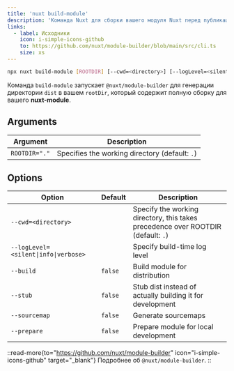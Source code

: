 ```yaml
---
title: 'nuxt build-module'
description: 'Команда Nuxt для сборки вашего модуля Nuxt перед публикацией.'
links:
  - label: Исходники
    icon: i-simple-icons-github
    to: https://github.com/nuxt/module-builder/blob/main/src/cli.ts
    size: xs
---
```


<!--build-module-cmd-->
```bash [Terminal]
npx nuxt build-module [ROOTDIR] [--cwd=<directory>] [--logLevel=<silent|info|verbose>] [--build] [--stub] [--sourcemap] [--prepare]
```
<!--/build-module-cmd-->

Команда `build-module` запускает `@nuxt/module-builder` для генерации директории `dist` в вашем `rootDir`, который содержит полную сборку для вашего **nuxt-module**.

## Arguments

<!--build-module-args-->
Argument | Description
--- | ---
`ROOTDIR="."` | Specifies the working directory (default: `.`)
<!--/build-module-args-->

## Options

<!--build-module-opts-->
Option | Default | Description
--- | --- | ---
`--cwd=<directory>` |  | Specify the working directory, this takes precedence over ROOTDIR (default: `.`)
`--logLevel=<silent\|info\|verbose>` |  | Specify build-time log level
`--build` | `false` | Build module for distribution
`--stub` | `false` | Stub dist instead of actually building it for development
`--sourcemap` | `false` | Generate sourcemaps
`--prepare` | `false` | Prepare module for local development
<!--/build-module-opts-->

::read-more{to="https://github.com/nuxt/module-builder" icon="i-simple-icons-github" target="\_blank"}
Подробнее об `@nuxt/module-builder`.
::
